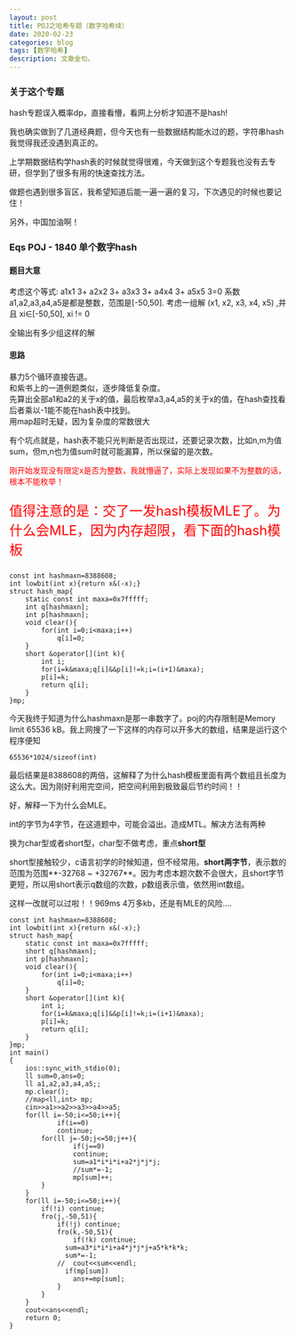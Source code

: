 ```yaml
---
layout: post
title: POJ之哈希专题（数字哈希续）
date: 2020-02-23
categories: blog
tags: [数字哈希]
description: 文章金句。
---
```


### 关于这个专题
hash专题误入概率dp，直接看懵，看网上分析才知道不是hash!<br>

我也确实做到了几道经典题，但今天也有一些数据结构能水过的题，字符串hash我觉得我还没遇到真正的。<br>

上学期数据结构学hash表的时候就觉得很难，今天做到这个专题我也没有去专研，但学到了很多有用的快速查找方法。<br>

做题也遇到很多盲区，我希望知道后能一遍一遍的复习，下次遇见的时候也要记住！<br>

另外，中国加油啊！


### Eqs POJ - 1840  单个数字hash

#### 题目大意
考虑这个等式: 
a1x1 3+ a2x2 3+ a3x3 3+ a4x4 3+ a5x5 3=0 
系数a1,a2,a3,a4,a5是都是整数，范围是[-50,50]. 
考虑一组解 (x1, x2, x3, x4, x5) ,并且 xi∈[-50,50], xi != 0 

全输出有多少组这样的解 

#### 思路
暴力5个循环直接告退。<br>
和紫书上的一道例题类似，逐步降低复杂度。<br>
先算出全部a1和a2的关于x的值，最后枚举a3,a4,a5的关于x的值，在hash查找看后者乘以-1能不能在hash表中找到。<br>
用map超时无疑，因为复杂度的常数很大<br>

有个坑点就是，hash表不能只光判断是否出现过，还要记录次数，比如n,m为值sum，但m,n也为值sum时就可能漏算，所以保留的是次数。<br>

<p style="color: red">刚开始发现没有限定x是否为整数，我就懵逼了，实际上发现如果不为整数的话，根本不能枚举！</p>

<p style="color: red;font-size: 24px;">值得注意的是：交了一发hash模板MLE了。为什么会MLE，因为内存超限，看下面的hash模板</p>

```
const int hashmaxn=8388608;
int lowbit(int x){return x&(-x);}
struct hash_map{
    static const int maxa=0x7fffff;
    int q[hashmaxn];
    int p[hashmaxn];
    void clear(){
        for(int i=0;i<maxa;i++)
            q[i]=0;
    }
    short &operator[](int k){
        int i;
        for(i=k&maxa;q[i]&&p[i]!=k;i=(i+1)&maxa);
        p[i]=k;
        return q[i];
    }
}mp;

```

今天我终于知道为什么hashmaxn是那一串数字了。poj的内存限制是Memory limit 65536 kB。我上网搜了一下这样的内存可以开多大的数组，结果是运行这个程序便知
```
65536*1024/sizeof(int)
```
最后结果是8388608的两倍，这解释了为什么hash模板里面有两个数组且长度为这么大。因为刚好利用完空间，把空间利用到极致最后节约时间！！

好，解释一下为什么会MLE。<br>


int的字节为4字节，在这道题中，可能会溢出。造成MTL。解决方法有两种<br>

换为char型或者short型，char型不做考虑，重点**short型**<br>

short型接触较少，c语言初学的时候知道，但不经常用。**short两字节**，表示数的范围为范围**-32768 ~ +32767**。因为考虑本题次数不会很大，且short字节更短，所以用short表示q数组的次数，p数组表示值，依然用int数组。

这样一改就可以过啦！！969ms 4万多kb，还是有MLE的风险....

```
const int hashmaxn=8388608;
int lowbit(int x){return x&(-x);}
struct hash_map{
    static const int maxa=0x7fffff;
    short q[hashmaxn];
    int p[hashmaxn];
    void clear(){
        for(int i=0;i<maxa;i++)
            q[i]=0;
    }
    short &operator[](int k){
        int i;
        for(i=k&maxa;q[i]&&p[i]!=k;i=(i+1)&maxa);
        p[i]=k;
        return q[i];
    }
}mp;
int main()
{
    ios::sync_with_stdio(0);
    ll sum=0,ans=0;
    ll a1,a2,a3,a4,a5;;
    mp.clear();
    //map<ll,int> mp;
    cin>>a1>>a2>>a3>>a4>>a5;
    for(ll i=-50;i<=50;i++){
            if(i==0)
            continue;
        for(ll j=-50;j<=50;j++){
                if(j==0)
                continue;
                sum=a1*i*i*i+a2*j*j*j;
                //sum*=-1;
                mp[sum]++;
        }
    }
    for(ll i=-50;i<=50;i++){
        if(!i) continue;
        fro(j,-50,51){
            if(!j) continue;
            fro(k,-50,51){
                if(!k) continue;
              sum=a3*i*i*i+a4*j*j*j+a5*k*k*k;
              sum*=-1;
            //  cout<<sum<<endl;
              if(mp[sum])
                ans+=mp[sum];
            }
        }
    }
    cout<<ans<<endl;
    return 0;
}
```



